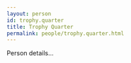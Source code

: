 ```yaml
---
layout: person
id: trophy.quarter
title: Trophy Quarter
permalink: people/trophy.quarter.html
---
```


Person details...